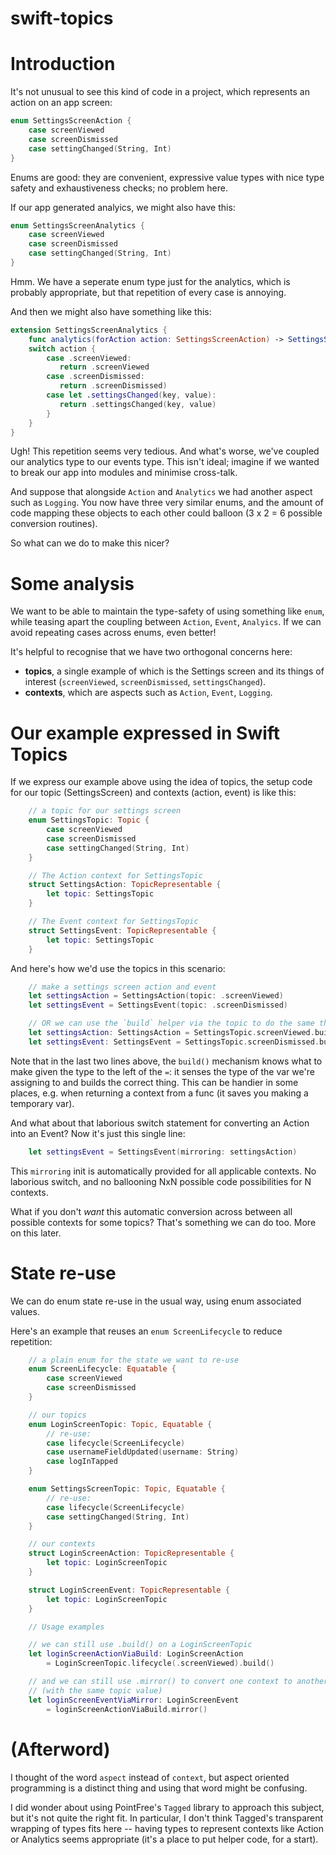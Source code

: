 # swift-topics

# Introduction

It's not unusual to see this kind of code in a project, which represents an action on an app screen:

```swift
enum SettingsScreenAction {
    case screenViewed
    case screenDismissed
    case settingChanged(String, Int)
}
```

Enums are good: they are convenient, expressive value types with nice type safety and exhaustiveness checks; no problem here.

If our app generated analyics, we might also have this:

```swift
enum SettingsScreenAnalytics {
    case screenViewed
    case screenDismissed
    case settingChanged(String, Int)
}
```

Hmm. We have a seperate enum type just for the analytics, which is probably appropriate, but that repetition of every case is annoying.

And then we might also have something like this:

```swift
extension SettingsScreenAnalytics {
    func analytics(forAction action: SettingsScreenAction) -> SettingsScreenAnalytics {
	switch action {
        case .screenViewed:
           return .screenViewed
        case .screenDismissed:
           return .screenDismissed)
        case let .settingsChanged(key, value):
           return .settingsChanged(key, value)
        }
    }
}
```

Ugh! This repetition seems very tedious. And what's worse, we've coupled our analytics type to our events type. This isn't ideal; imagine if we wanted to break our app into modules and minimise cross-talk.

And suppose that alongside `Action` and `Analytics` we had another aspect such as `Logging`. You now have three very similar enums, and the amount of code mapping these objects to each other could balloon (3 x 2 = 6 possible conversion routines).

So what can we do to make this nicer?

# Some analysis

We want to be able to maintain the type-safety of using something like `enum`, while teasing apart the coupling between `Action`, `Event`, `Analyics`. If we can avoid repeating cases across enums, even better!

It's helpful to recognise that we have two orthogonal concerns here: 

* **topics**, a single example of which is the Settings screen and its things of interest (`screenViewed`, `screenDismissed`, `settingsChanged`). 
* **contexts**, which are aspects such as `Action`, `Event`, `Logging`.

# Our example expressed in Swift Topics

If we express our example above using the idea of topics, the setup code for our topic (SettingsScreen) and contexts (action, event) is like this:

```swift
    // a topic for our settings screen
    enum SettingsTopic: Topic {
        case screenViewed
    	case screenDismissed
    	case settingChanged(String, Int)
    }

    // The Action context for SettingsTopic
    struct SettingsAction: TopicRepresentable {
        let topic: SettingsTopic
    }

    // The Event context for SettingsTopic
    struct SettingsEvent: TopicRepresentable {
        let topic: SettingsTopic
    }
```

And here's how we'd use the topics in this scenario:

```swift
    // make a settings screen action and event
    let settingsAction = SettingsAction(topic: .screenViewed)
    let settingsEvent = SettingsEvent(topic: .screenDismissed)

    // OR we can use the `build` helper via the topic to do the same thing:
    let settingsAction: SettingsAction = SettingsTopic.screenViewed.build()
    let settingsEvent: SettingsEvent = SettingsTopic.screenDismissed.build()
```

Note that in the last two lines above, the `build()` mechanism knows what to make given the type to the left of the `=`: it senses the type of the var we're assigning to and builds the correct thing. This can be handier in some places, e.g. when returning a context from a func (it saves you making a temporary var).

And what about that laborious switch statement for converting an Action into an Event? Now it's just this single line:

```swift
    let settingsEvent = SettingsEvent(mirroring: settingsAction)
```

This `mirroring` init is automatically provided for all applicable contexts. No laborious switch, and no ballooning NxN possible code possibilities for N contexts.

What if you don't *want* this automatic conversion across between all possible contexts for some topics? That's something we can do too. More on this later.

# State re-use

We can do enum state re-use in the usual way, using enum associated values.

Here's an example that reuses an `enum ScreenLifecycle` to reduce repetition:

```swift
	// a plain enum for the state we want to re-use
    enum ScreenLifecycle: Equatable {
        case screenViewed
        case screenDismissed
    }

    // our topics
    enum LoginScreenTopic: Topic, Equatable {
    	// re-use:
        case lifecycle(ScreenLifecycle)
        case usernameFieldUpdated(username: String)
        case logInTapped
    }

    enum SettingsScreenTopic: Topic, Equatable {
    	// re-use:
        case lifecycle(ScreenLifecycle)
        case settingChanged(String, Int)
    }

    // our contexts
    struct LoginScreenAction: TopicRepresentable {
        let topic: LoginScreenTopic
    }

    struct LoginScreenEvent: TopicRepresentable {
        let topic: LoginScreenTopic
    }

    // Usage examples

	// we can still use .build() on a LoginScreenTopic
    let loginScreenActionViaBuild: LoginScreenAction
    	= LoginScreenTopic.lifecycle(.screenViewed).build()

    // and we can still use .mirror() to convert one context to another
    // (with the same topic value)
    let loginScreenEventViaMirror: LoginScreenEvent
    	= loginScreenActionViaBuild.mirror()
```



# (Afterword)

I thought of the word `aspect` instead of `context`, but aspect oriented programming is a distinct thing and using that word might be confusing.

I did wonder about using PointFree's `Tagged` library to approach this subject, but it's not quite the right fit. In particular, I don't think Tagged's transparent wrapping of types fits here -- having types to represent contexts like Action or Analytics seems appropriate (it's a place to put helper code, for a start).
